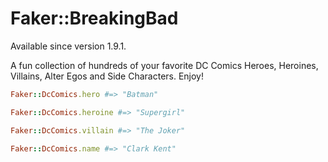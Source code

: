 # Faker::BreakingBad

Available since version 1.9.1.

A fun collection of hundreds of your favorite DC Comics Heroes, Heroines, Villains, Alter Egos and Side Characters. Enjoy!

```ruby
Faker::DcComics.hero #=> "Batman"

Faker::DcComics.heroine #=> "Supergirl"

Faker::DcComics.villain #=> "The Joker"

Faker::DcComics.name #=> "Clark Kent"
```
